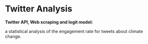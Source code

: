 # Twitter Analysis

**Twitter API, Web scraping and logit model:** 

a statistical analysis of the engagement rate for tweets about climate change.
